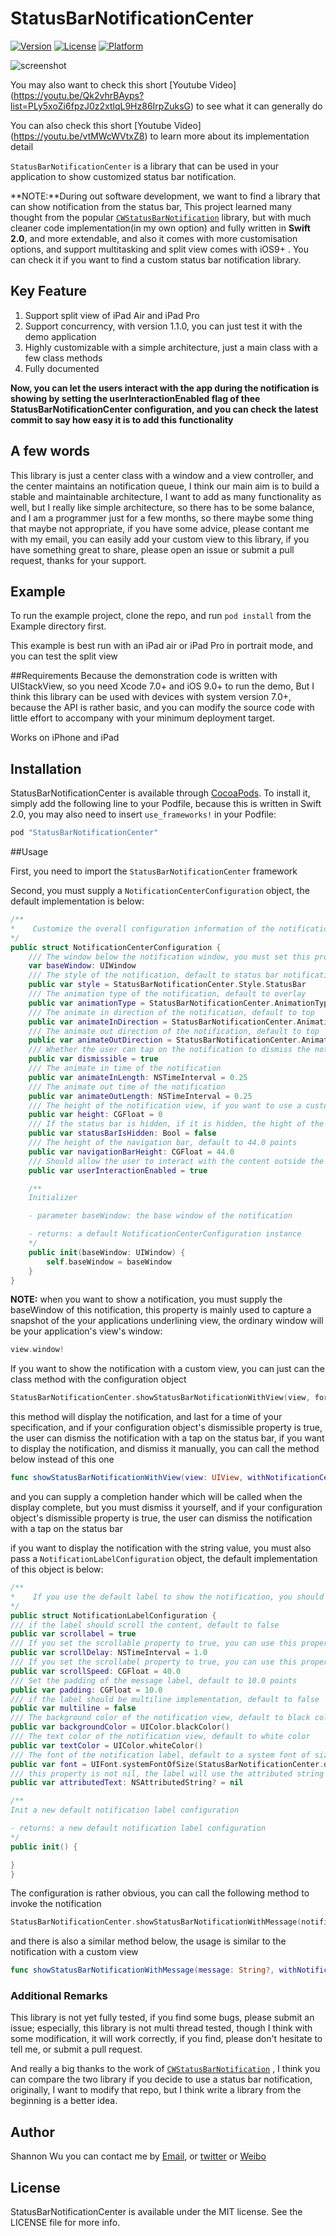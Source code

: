 # StatusBarNotificationCenter

[![Version](https://img.shields.io/cocoapods/v/StatusBarNotificationCenter.svg?style=flat)](http://cocoapods.org/pods/StatusBarNotificationCenter)
[![License](https://img.shields.io/cocoapods/l/StatusBarNotificationCenter.svg?style=flat)](http://cocoapods.org/pods/StatusBarNotificationCenter)
[![Platform](https://img.shields.io/cocoapods/p/StatusBarNotificationCenter.svg?style=flat)](http://cocoapods.org/pods/StatusBarNotificationCenter)

![screenshot](screenshots/screenshoot.gif)

You may also want to check this short  [Youtube Video] (https://youtu.be/Qk2vhrBAyps?list=PLy5xoZi6fpzJ0z2xtlqL9Hz86IrpZuksG) to see what it can generally do

You can also check this short [Youtube Video] (https://youtu.be/vtMWcWVtxZ8) to learn more about its implementation detail

`StatusBarNotificationCenter` is a library that can be used in your application to show customized status bar notification.

**NOTE:**During out software development, we want to find a library that can show notification from the status bar,  This project learned many thought from  the popular [`CWStatusBarNotification`](https://github.com/cezarywojcik/CWStatusBarNotification)  library, but with much cleaner code implementation(in my own option) and fully written in **Swift 2.0**,  and more extendable, and also it comes with more customisation options, and support multitasking and split view comes with iOS9+ . You can check it if you want to find a custom status bar notification library.

## Key Feature
1. Support split view of iPad Air and iPad Pro
2. Support concurrency, with version 1.1.0, you can just test it with the demo application
3. Highly customizable with a simple architecture, just a main class with a few class methods
4. Fully documented

**Now, you can let the users interact with the app during the notification is showing by setting the userInteractionEnabled flag of thee StatusBarNotificationCenter configuration, and you can check the latest commit to say how easy it is to add this functionality**

## A few words
This library is just a center class with a window and a view controller, and the center maintains an notification queue, I think our main aim is to build a stable and maintainable architecture, I want to add as many functionality as well, but I really like simple architecture, so there has to be some balance, and I am a programmer just for a few months, so there maybe some thing that maybe not appropriate, if you have some advice, please contant me with my email, you can easily add your custom view to this library, if you have something great to share, please open an issue or submit a pull request, thanks for your support.

## Example

To run the example project, clone the repo, and run `pod install` from the Example directory first.

This example is best run with an iPad air or iPad Pro in portrait mode, and you can test the split view

##Requirements
Because the demonstration code is written with UIStackView, so you need Xcode 7.0+ and iOS 9.0+ to run the demo, But I think this library can be used with devices with system version 7.0+, because the API is rather basic, and you can modify the source code with little effort to accompany with your minimum deployment target.

Works on iPhone and iPad

## Installation

StatusBarNotificationCenter is available through [CocoaPods](http://cocoapods.org). To install
it, simply add the following line to your Podfile, because this is written in Swift 2.0, you may also need to insert `use_frameworks!` in your Podfile:

```ruby
pod "StatusBarNotificationCenter"
```
##Usage

First, you need to import the `StatusBarNotificationCenter` framework

Second, you must supply a `NotificationCenterConfiguration` object, the default implementation is below:

```swift
/**
*    Customize the overall configuration information of the notification, most of the property's default value is OK for most circumstance, but you can customize it if you want
*/
public struct NotificationCenterConfiguration {
    /// The window below the notification window, you must set this property, or the notification will not work correctly
    var baseWindow: UIWindow
    /// The style of the notification, default to status bar notification
    public var style = StatusBarNotificationCenter.Style.StatusBar
    /// The animation type of the notification, default to overlay
    public var animationType = StatusBarNotificationCenter.AnimationType.Overlay
    /// The animate in direction of the notification, default to top
    public var animateInDirection = StatusBarNotificationCenter.AnimationDirection.Top
    /// The animate out direction of the notification, default to top
    public var animateOutDirection = StatusBarNotificationCenter.AnimationDirection.Top
    /// Whether the user can tap on the notification to dismiss the notification, default to true
    public var dismissible = true
    /// The animate in time of the notification
    public var animateInLength: NSTimeInterval = 0.25
    /// The animate out time of the notification
    public var animateOutLength: NSTimeInterval = 0.25
    /// The height of the notification view, if you want to use a custom height, set the style of the notification to custom, or it will use the status bar and navigation bar height
    public var height: CGFloat = 0
    /// If the status bar is hidden, if it is hidden, the hight of the navigation style notification height is the height of the navigation bar, default to false
    public var statusBarIsHidden: Bool = false
    /// The height of the navigation bar, default to 44.0 points
    public var navigationBarHeight: CGFloat = 44.0
    /// Should allow the user to interact with the content outside the notification
    public var userInteractionEnabled = true

    /**
    Initializer

    - parameter baseWindow: the base window of the notification

    - returns: a default NotificationCenterConfiguration instance
    */
    public init(baseWindow: UIWindow) {
        self.baseWindow = baseWindow
    }
}
```

**NOTE:** when you want to show a notification, you must supply the baseWindow of this notification,  this property is mainly used to capture a snapshot of the your applications underlining view, the ordinary window will be your application's  view's window:
```swift
view.window!
```

If you want to show the notification with a custom view, you can just can the class method with the configuration object
```swift
StatusBarNotificationCenter.showStatusBarNotificationWithView(view, forDuration: NSTimeInterval(durationSlider.value), withNotificationCenterConfiguration: notificationCenterConfiguration)
```
this method will display the notification, and last for a time of your specification, and if your configuration object's dismissible property is true, the user can dismiss the notification with a tap on the status bar, if you want to display the notification, and dismiss it manually, you can call the method below instead of this one
```swift
func showStatusBarNotificationWithView(view: UIView, withNotificationCenterConfiguration notificationCenterConfiguration: NotificationCenterConfiguration, whenComplete completionHandler: Void -> Void)
```
and you can supply a completion hander which will be called when the  display complete, but you must dismiss it yourself, and if your configuration object's dismissible property is true, the user can dismiss the notification with a tap on the status bar

if you want to display the notification with the string value, you must also pass a `NotificationLabelConfiguration` object, the default implementation of this object is below:
```swift
/**
*    If you use the default label to show the notification, you should send a customized configuration struct, the dufault implementation is a non-scrollabel label, with one line to show the information
*/
public struct NotificationLabelConfiguration {
/// if the label should scroll the content, default to false
public var scrollabel = true
/// If you set the scrollable property to true, you can use this property to customize the scroll delay, default delay is 1 second
public var scrollDelay: NSTimeInterval = 1.0
/// If you set the scrollabel property to true, you can use this property to customize the scroll speed, default speed is 40 points per second
public var scrollSpeed: CGFloat = 40.0
/// Set the padding of the message label, default to 10.0 points
public var padding: CGFloat = 10.0
/// if the label should be multiline implementation, default to false
public var multiline = false
/// The background color of the notification view, default to black color
public var backgroundColor = UIColor.blackColor()
/// The text color of the notification view, default to white color
public var textColor = UIColor.whiteColor()
/// The font of the notification label, default to a system font of size 14.0, if you pass the attributed string, this property will be ignored
public var font = UIFont.systemFontOfSize(StatusBarNotificationCenter.defaultMessageLabelFontSize)
/// this property is not nil, the label will use the attributed string to show the message
public var attributedText: NSAttributedString? = nil

/**
Init a new default notification label configuration

- returns: a new default notification label configuration
*/
public init() {

}
}
```
The configuration is rather obvious, you can call the following method to invoke the notification
```swift
StatusBarNotificationCenter.showStatusBarNotificationWithMessage(notificationTextField.text, forDuration: NSTimeInterval(durationSlider.value), withNotificationCenterConfiguration: notificationCenterConfiguration, andNotificationLabelConfiguration: notificationLabelConfiguration)
```
and there is also a similar method below, the usage is similar to the notification with a custom view
```swift
func showStatusBarNotificationWithMessage(message: String?, withNotificationCenterConfiguration notificationCenterConfiguration: NotificationCenterConfiguration, andNotificationLabelConfiguration notificationLabelConfiguration: NotificationLabelConfiguration, whenComplete completionHandler: Void -> Void)
```
### Additional Remarks
This library is not yet fully tested, if you find some bugs, please submit an issue; especially, this library is not multi thread tested, though I think with some modification, it will work correctly, if you find, please don't hesitate to tell me, or submit a pull request.

And really a big thanks to the work of  [`CWStatusBarNotification`](https://github.com/cezarywojcik/CWStatusBarNotification) , I think you can compare the two library if you decide to use a status bar notification, originally, I want to modify that repo, but I think write a library from the beginning is a better idea.

## Author

Shannon Wu
you can contact me by [Email](inatu@icloud.com), or [twitter](https://twitter.com/inatu_) or [Weibo](http://weibo.com/igenuis/profile?rightmod=1&wvr=6&mod=personinfo)

## License

StatusBarNotificationCenter is available under the MIT license. See the LICENSE file for more info.
